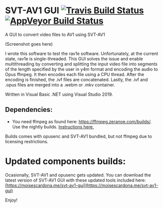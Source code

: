 # SVT-AV1 GUI [![Travis Build Status](https://travis-ci.org/moisesmcardona/svt-av1-gui.svg?branch=master)](https://travis-ci.org/moisesmcardona/svt-av1-gui) [![AppVeyor Build Status](https://ci.appveyor.com/api/projects/status/github/moisesmcardona/svt-av1-gui?branch=master&svg=true)](https://ci.appveyor.com/project/moisesmcardona/svt-av1-gui)

A GUI to convert video files to AV1 using SVT-AV1

(Screenshot goes here)

I wrote this software to test the rav1e software. Unfortunately, at the current state, rav1e is single-threaded. This GUI solves the issue and enable multithreading by converting and splitting the input video file into segments of the length specified by the user in y4m format and encoding the audio to Opus ffmpeg. It then encodes each file using a CPU thread. After the encoding is finished, the .ivf files are concatenated. Lastly, the .ivf and .opus files are merged into a .webm or .mkv container.

Written in Visual Basic .NET using Visual Studio 2019.

## Dependencies:

* You need ffmpeg as found here: https://ffmpeg.zeranoe.com/builds/. Use the nightly builds. [Instructions here.](https://moisescardona.me/downloading-ffmpeg-svt-av1-gui/)

Builds comes with opusenc and SVT-AV1 bundled, but not ffmpeg due to licensing restrictions.

# Updated components builds:

Ocasionally, SVT-AV1 and opusenc gets updated. You can download the latest version of SVT-AV1 GUI with these updated tools included here: [https://moisescardona.me/svt-av1-gui](https://moisescardona.me/svt-av1-gui)

Enjoy!
